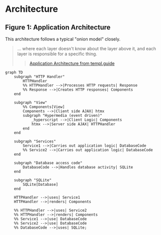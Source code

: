 # Architecture

## **Figure 1:** Application Architecture

This architecture follows a typical "onion model" closely.
> ... where each layer doesn't know about the layer above it, and each layer is responsible for a specific thing.
>> [Application Architecture from templ.guide](https://templ.guide/project-structure/project-structure/#application-architecture)

```mermaid
graph TD
    subgraph "HTTP Handler"
        HTTPHandler
        %% HTTPHandler -->|Processes HTTP requests| Response
        %% Response -->|Creates HTTP responses| Components
    end

    subgraph "View"
        %% Components[View]
        Components -->|Client side AJAX| htmx
        subgraph "Hypermedia (event driven)"
            _hyperscript -->|Client Logic| Components
            htmx -->|Server side AJAX| HTTPHandler
        end
    end

    subgraph "Services"
        Service1 -->|Carries out application logic| DatabaseCode
        %% Service2 -->|Carries out application logic| DatabaseCode
    end

    subgraph "Database access code"
        DatabaseCode -->|Handles database activity| SQLite
    end

    subgraph "SQLite"
        SQLite[Database]
    end

    HTTPHandler -->|uses| Service1
    HTTPHandler -->|renders| Components

    %% HTTPHandler -->|uses| Service2
    %% HTTPHandler -->|renders| Components
    %% Service1 -->|use| DatabaseCode
    %% Service2 -->|use| DatabaseCode
    %% DatabaseCode -->|uses| SQLite;
```
